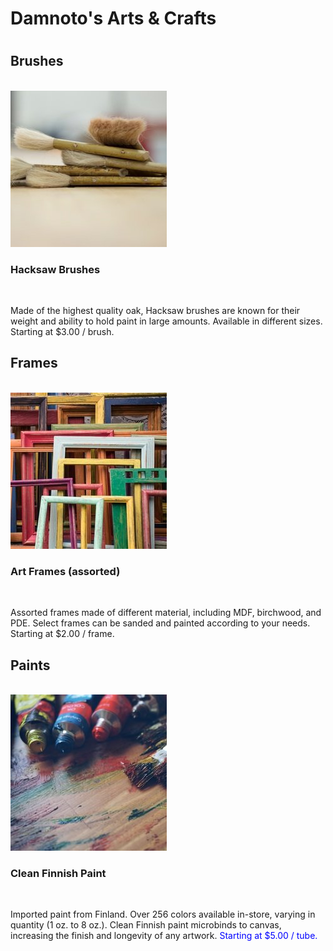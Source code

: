 <html>
<title>Damoto's Arts & Crafts</title>
<head><link href="./index.css" type="text/css" rel="stylesheet"/>
</head>
<body>
<div>
  <h1 id="header">Damnoto's Arts & Crafts<h1>
<h2 id="brushes">Brushes</h2>
<br>
<img src="hacksaw.jpg">
<h3>Hacksaw Brushes</h3>
<br>
<p>Made of the highest quality oak, Hacksaw brushes are known for their weight and ability to hold paint in large amounts. Available in different sizes. Starting at $3.00 / brush.</p>
<div>
<h2 id="frames">Frames</h2>
<br>
<img src="frames.jpg">
<h3 id="frames" >Art Frames (assorted)</h3>
<br>
<p>Assorted frames made of different material, including MDF, birchwood, and PDE. Select frames can be sanded and painted according to your needs. Starting at $2.00 / frame.</p>
</div>
<div>
<h2 id="paints">Paints</h2>

<br>
<img src="finnish.jpg">
<h3>Clean Finnish Paint</h3>
<br>
<p>Imported paint from Finland. Over 256 colors available in-store, varying in quantity (1 oz. to 8 oz.). Clean Finnish paint microbinds to canvas, increasing the finish and longevity of any artwork. <span style= color:blue>Starting at $5.00 / tube.</span></p>

</body>
</html>
